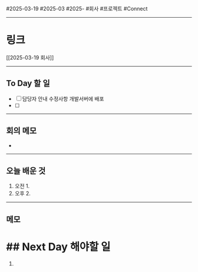 #2025-03-19 #2025-03 #2025- 
#회사 #프로젝트 #Connect 


------
# 링크 
[[2025-03-19 회사]]

---
## To Day 할 일
- [ ] 담당자 안내 수정사항 개발서버에 배포
- [ ] 
---
## 회의 메모
- 
---
## 오늘 배운 것
1. 오전
    1. 
2. 오후
    2. 
---
## 메모


# ## Next Day 해야할 일
1. 
